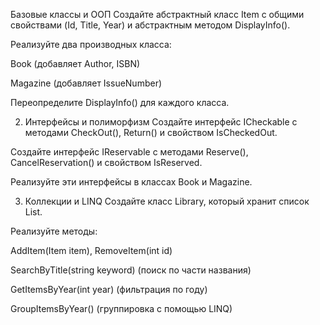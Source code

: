 Базовые классы и ООП
Создайте абстрактный класс Item с общими свойствами (Id, Title, Year) и абстрактным методом DisplayInfo().

Реализуйте два производных класса:

Book (добавляет Author, ISBN)

Magazine (добавляет IssueNumber)

Переопределите DisplayInfo() для каждого класса.

2. Интерфейсы и полиморфизм
Создайте интерфейс ICheckable с методами CheckOut(), Return() и свойством IsCheckedOut.

Создайте интерфейс IReservable с методами Reserve(), CancelReservation() и свойством IsReserved.

Реализуйте эти интерфейсы в классах Book и Magazine.

3. Коллекции и LINQ
Создайте класс Library, который хранит список List<Item>.

Реализуйте методы:

AddItem(Item item), RemoveItem(int id)

SearchByTitle(string keyword) (поиск по части названия)

GetItemsByYear(int year) (фильтрация по году)

GroupItemsByYear() (группировка с помощью LINQ)